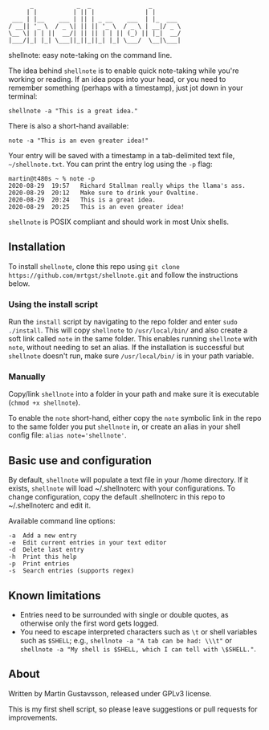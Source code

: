 	      _            _  _                _
	     | |          | || |              | |
	 ___ | |__    ___ | || | _ __    ___  | |_  ___
	/ __|| '_ \  / _ \| || || '_ \  / _ \ | __|/ _ \
	\__ \| | | ||  __/| || || | | || (_) || |_|  __/
	|___/|_| |_| \___||_||_||_| |_| \___/  \__|\___|
	

shellnote: easy note-taking on the command line.

The idea behind `shellnote` is to enable quick note-taking while you're working or reading. If an idea pops into your head, or you need to remember something (perhaps with a timestamp), just jot down in your terminal:

`shellnote -a "This is a great idea."`

There is also a short-hand available:

`note -a "This is an even greater idea!"`

Your entry will be saved with a timestamp in a tab-delimited text file, `~/shellnote.txt`. You can print the entry log using the `-p` flag:

	martin@t480s ~ % note -p
	2020-08-29  19:57	Richard Stallman really whips the llama's ass.
	2020-08-29  20:12	Make sure to drink your Ovaltine.
	2020-08-29  20:24	This is a great idea.
	2020-08-29  20:25	This is an even greater idea!

`shellnote` is POSIX compliant and should work in most Unix shells.

## Installation

To install `shellnote`, clone this repo using 
`git clone https://github.com/mrtgst/shellnote.git`
and follow the instructions below.

### Using the install script
Run the `install` script by navigating to the repo folder and enter `sudo ./install`. This will copy `shellnote` to `/usr/local/bin/` and also create a soft link called `note` in the same folder. This enables running `shellnote` with `note`, without needing to set an alias. If the installation is successful but `shellnote` doesn't run, make sure `/usr/local/bin/` is in your path variable.

### Manually
Copy/link `shellnote` into a folder in your path and make sure it is executable (`chmod +x shellnote`).

To enable the `note` short-hand, either copy the `note` symbolic link in the repo to the same folder you put `shellnote` in, or create an alias in your shell config file: `alias note='shellnote'`.

## Basic use and configuration

By default, `shellnote` will populate a text file in your /home directory. If it exists, `shellnote` will load ~/.shellnoterc with your configurations. To change configuration, copy the default .shellnoterc in this repo to ~/.shellnoterc and edit it.

Available command line options:

	-a	Add a new entry
	-e	Edit current entries in your text editor
	-d	Delete last entry
	-h	Print this help
	-p	Print entries
	-s	Search entries (supports regex)

## Known limitations 

* Entries need to be surrounded with single or double quotes, as otherwise only the first word gets logged.
* You need to escape interpreted characters such as `\t` or shell variables such as `$SHELL`; e.g., `shellnote -a "A tab can be had: \\\t"` or `shellnote -a "My shell is $SHELL, which I can tell with \$SHELL."`.

## About
Written by Martin Gustavsson, released under GPLv3 license. 

This is my first shell script, so please leave suggestions or pull requests for improvements.
